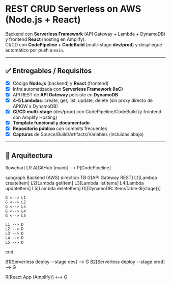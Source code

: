 # REST CRUD Serverless on AWS (Node.js + React)

Backend con **Serverless Framework** (API Gateway + Lambda + DynamoDB) y frontend **React** (hosting en Amplify).  
CI/CD con **CodePipeline + CodeBuild** (multi-stage **dev/prod**) y despliegue automático por push a `main`.

---

## ✅ Entregables / Requisitos

- [x] Código **Node.js** (backend) y **React** (frontend)
- [x] Infra automatizada con **Serverless Framework (IaC)**
- [x] API REST de **API Gateway** persiste en **DynamoDB**
- [x] **4–5 Lambdas**: create, get, list, update, delete (sin proxy directo de APIGW a DynamoDB)
- [x] **CI/CD multi-stage** (dev/prod) con CodePipeline/CodeBuild (y frontend con Amplify Hosting)
- [x] **Template funcional y documentado**
- [x] **Repositorio público** con commits frecuentes
- [x] **Capturas** de Source/Build/Artifacts/Variables (incluidas abajo)

---

## 🧱 Arquitectura


flowchart LR
  A[GitHub (main)] --> P[CodePipeline]

  subgraph Backend (AWS)
    direction TB
    G[API Gateway REST]
    L1[Lambda createItem]
    L2[Lambda getItem]
    L3[Lambda listItems]
    L4[Lambda updateItem]
    L5[Lambda deleteItem]
    D[(DynamoDB: ItemsTable-${stage})]

    G <--> L1
    G <--> L2
    G <--> L3
    G <--> L4
    G <--> L5

    L1 --> D
    L2 --> D
    L3 --> D
    L4 --> D
    L5 --> D
  end

  B1[Serverless deploy --stage dev] --> G
  B2[Serverless deploy --stage prod] --> G

  R[React App (Amplify)] <--> G
